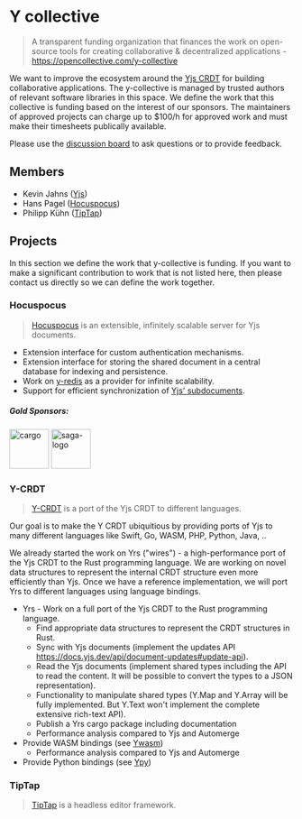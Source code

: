 # Y collective
> A transparent funding organization that finances the work on open-source tools for creating collaborative & decentralized applications - https://opencollective.com/y-collective

We want to improve the ecosystem around the [Yjs CRDT](https://github.com/yjs/yjs) for building collaborative applications. The y-collective is managed by trusted authors of relevant software libraries in this space. We define the work that this collective is funding based on the interest of our sponsors. The maintainers of approved projects can charge up to $100/h for approved work and must make their timesheets publically available.

Please use the [discussion board](https://github.com/y-community/y-collective/discussions) to ask questions or to provide feedback.

## Members

* Kevin Jahns ([Yjs](https://github.com/yjs/yjs))
* Hans Pagel ([Hocuspocus](https://github.com/ueberdosis/hocuspocus))
* Philipp Kühn ([TipTap](https://github.com/ueberdosis/tiptap))

## Projects

In this section we define the work that y-collective is funding. If you want to make a significant contribution to work that is not listed here, then please contact us directly so we can define the work together. 

### Hocuspocus
> [Hocuspocus](https://www.hocuspocus.dev/) is an extensible, infinitely scalable server for Yjs documents. 

* Extension interface for custom authentication mechanisms.
* Extension interface for storing the shared document in a central database for indexing and persistence.
* Work on [y-redis](https://github.com/yjs/y-redis/) as a provider for infinite scalability.
* Support for efficient synchronization of [Yjs' subdocuments](https://docs.yjs.dev/api/subdocuments).

##### Gold Sponsors: 

<a href="https://cargo.site/"><img height="70" alt="cargo" src="https://user-images.githubusercontent.com/5553757/118843640-8a696680-b8ca-11eb-9b5b-9e53c5d7c5a7.png"></a>
<a href="https://saga.so/"><img height="70" alt="saga-logo" src="https://user-images.githubusercontent.com/5553757/118843142-0f07b500-b8ca-11eb-9418-1dd9505b0e8d.png"></a>


### Y-CRDT
> [Y-CRDT](https://github.com/yjs/y-crdt) is a port of the Yjs CRDT to different languages.

Our goal is to make the Y CRDT ubiquitious by providing ports of Yjs to many different languages like Swift, Go, WASM, PHP, Python, Java, ..

We already started the work on Yrs ("wires") - a high-performance port of the Yjs CRDT to the Rust programming language. We are working on novel data structures to represent the internal CRDT structure even more efficiently than Yjs. Once we have a reference implementation, we will port Yrs to different languages using language bindings. 

* Yrs - Work on a full port of the Yjs CRDT to the Rust programming language.
  * Find appropriate data structures to represent the CRDT structures in Rust.
  * Sync with Yjs documents (implement the updates API https://docs.yjs.dev/api/document-updates#update-api).
  * Read the Yjs documents (implement shared types including the API to read the content. It will be possible to convert the types to a JSON representation).
  * Functionality to manipulate shared types (Y.Map and Y.Array will be fully implemented. But Y.Text won't implement the complete extensive rich-text API).
  * Publish a Yrs cargo package including documentation
  * Performance analysis compared to Yjs and Automerge
* Provide WASM bindings (see [Ywasm](https://github.com/yjs/y-crdt/tree/main/ywasm))
  * Performance analysis compared to Yjs and Automerge
* Provide Python bindings (see [Ypy](https://github.com/yjs/y-crdt/tree/main/y-py))

### TipTap
> [TipTap](https://www.tiptap.dev/) is a headless editor framework.


